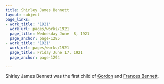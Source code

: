 ```yaml
---
title: Shirley James Bennett
layout: subject
page_links:
- work_title: '1921'
  work_url: pages/works/1921
  page_title: Wednesday June  8, 1921
  page_anchor: page-1285
- work_title: '1921'
  work_url: pages/works/1921
  page_title: Friday June 17, 1921
  page_anchor: page-1294

---
```

<p>Shirley James Bennett was the first child of <a href='../subjects/273' title='Gordon Bennett'>Gordon</a> and <a href='../subjects/7508' title='Frances Bennett'>Frances Bennett</a>.</p>